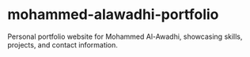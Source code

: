 # mohammed-alawadhi-portfolio
Personal portfolio website for Mohammed Al-Awadhi, showcasing skills, projects, and contact information.
